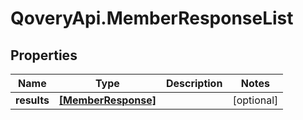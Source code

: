 # QoveryApi.MemberResponseList

## Properties

Name | Type | Description | Notes
------------ | ------------- | ------------- | -------------
**results** | [**[MemberResponse]**](MemberResponse.md) |  | [optional] 


